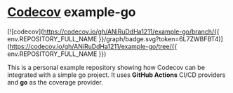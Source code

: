 # [Codecov](https://codecov.io) example-go


[![codecov](https://codecov.io/gh/ANiRuDdHa1211/example-go/branch/{{ env.REPOSITORY_FULL_NAME }}/graph/badge.svg?token=6L7ZWBFBT4)](https://codecov.io/gh/ANiRuDdHa1211/example-go/tree/{{ env.REPOSITORY_FULL_NAME }})


This is a personal example repository showing how Codecov can be integrated with a simple go project. It uses **GitHub Actions** CI/CD providers and **go** as the coverage provider.




